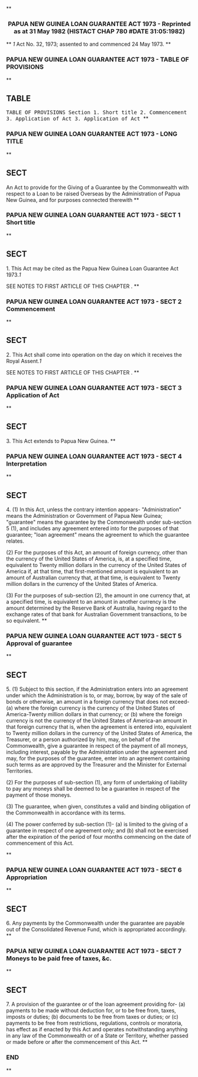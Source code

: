 **<b>

### <center><name>PAPUA NEW GUINEA LOAN GUARANTEE ACT 1973 - Reprinted as at 31 May 1982 (HISTACT CHAP 780 #DATE 31:05:1982) </name></center>
</b>** *1* Act No. 32, 1973; assented to and commenced 24 May 1973\. 
**<b>

### <name>PAPUA NEW GUINEA LOAN GUARANTEE ACT 1973 - TABLE OF PROVISIONS </name>
</b>** 

## TABLE
<tables> <tt>                             TABLE  OF  PROVISIONS<lf> Section<lf>   1\.       Short title<lf>   2\.       Commencement<lf>   3\.       Application of Act<lf>   3\.       Application of Act<lf> </lf></lf></lf></lf></lf></lf></tt></tables>
**<b>

### <name>PAPUA NEW GUINEA LOAN GUARANTEE ACT 1973 - LONG TITLE </name>
</b>** 

## SECT
<sect> An Act to provide for the Giving of a Guarantee by the Commonwealth with respect to a Loan to be raised Overseas by the Administration of Papua New Guinea, and for purposes connected therewith<lf> </lf></sect>
**<b>

### <name>PAPUA NEW GUINEA LOAN GUARANTEE ACT 1973 - SECT 1 Short title </name>
</b>** 

## SECT
<sect>   1\. This Act may be cited as the Papua New Guinea Loan Guarantee Act<lf>  1973.*1* 

SEE NOTES TO FIRST ARTICLE OF THIS CHAPTER . 
</lf></sect>
**<b>

### <name>PAPUA NEW GUINEA LOAN GUARANTEE ACT 1973 - SECT 2 Commencement </name>
</b>** 

## SECT
<sect>   2\. This Act shall come into operation on the day on which it receives the Royal Assent.*1* 

SEE NOTES TO FIRST ARTICLE OF THIS CHAPTER . 
</sect>
**<b>

### <name>PAPUA NEW GUINEA LOAN GUARANTEE ACT 1973 - SECT 3 Application of Act </name>
</b>** 

## SECT
<sect>   3\. This Act extends to Papua New Guinea. </sect>
**<b>

### <name>PAPUA NEW GUINEA LOAN GUARANTEE ACT 1973 - SECT 4 Interpretation </name>
</b>** 

## SECT
<sect>   4\. (1) In this Act, unless the contrary intention appears-<lf>   "Administration" means the Administration or Government of Papua New Guinea;<lf>   "guarantee" means the guarantee by the Commonwealth under sub-section 5 (1), and includes any agreement entered into for the purposes of that guarantee;<lf>   "loan agreement" means the agreement to which the guarantee relates.<lf> 

  (2) For the purposes of this Act, an amount of foreign currency, other than the currency of the United States of America, is, at a specified time, equivalent to Twenty million dollars in the currency of the United States of America if, at that time, that first-mentioned amount is equivalent to an amount of Australian currency that, at that time, is equivalent to Twenty million dollars in the currency of the United States of America. 

  (3) For the purposes of sub-section (2), the amount in one currency that, at a specified time, is equivalent to an amount in another currency is the amount determined by the Reserve Bank of Australia, having regard to the exchange rates of that bank for Australian Government transactions, to be so equivalent. 
</lf></lf></lf></lf></sect>
**<b>

### <name>PAPUA NEW GUINEA LOAN GUARANTEE ACT 1973 - SECT 5 Approval of guarantee </name>
</b>** 

## SECT
<sect>   5\. (1) Subject to this section, if the Administration enters into an agreement under which the Administration is to, or may, borrow, by way of the sale of bonds or otherwise, an amount in a foreign currency that does not exceed-<lf>   (a)  where the foreign currency is the currency of the United States of America-Twenty million dollars in that currency; or<lf>   (b)  where the foreign currency is not the currency of the United States of America-an amount in that foreign currency that is, when the agreement is entered into, equivalent to Twenty million dollars in the currency of the United States of America,<lf> the Treasurer, or a person authorized by him, may, on behalf of the Commonwealth, give a guarantee in respect of the payment of all moneys, including interest, payable by the Administration under the agreement and may, for the purposes of the guarantee, enter into an agreement containing such terms as are approved by the Treasurer and the Minister for External Territories. 

  (2) For the purposes of sub-section (1), any form of undertaking of liability to pay any moneys shall be deemed to be a guarantee in respect of the payment of those moneys. 

  (3) The guarantee, when given, constitutes a valid and binding obligation of the Commonwealth in accordance with its terms. 

  (4) The power conferred by sub-section (1)-<lf>   (a)  is limited to the giving of a guarantee in respect of one agreement only; and<lf>   (b)  shall not be exercised after the expiration of the period of four months commencing on the date of commencement of this Act. <p><lf> </lf></p></lf></lf>
</lf></lf></lf></sect>
**<b>

### <name>PAPUA NEW GUINEA LOAN GUARANTEE ACT 1973 - SECT 6 Appropriation </name>
</b>** 

## SECT
<sect>   6\. Any payments by the Commonwealth under the guarantee are payable out of the Consolidated Revenue Fund, which is appropriated accordingly. </sect>
**<b>

### <name>PAPUA NEW GUINEA LOAN GUARANTEE ACT 1973 - SECT 7 Moneys to be paid free of taxes, &c. </name>
</b>** 

## SECT
<sect>   7\. A provision of the guarantee or of the loan agreement providing for-<lf>   (a)  payments to be made without deduction for, or to be free from, taxes, imposts or duties;<lf>   (b)  documents to be free from taxes or duties; or<lf>   (c)  payments to be free from restrictions, regulations, controls or moratoria,<lf> has effect as if enacted by this Act and operates notwithstanding anything in any law of the Commonwealth or of a State or Territory, whether passed or made before or after the commencement of this Act. </lf></lf></lf></lf></sect>
**<b>

### <name>END </name>
</b>** 
